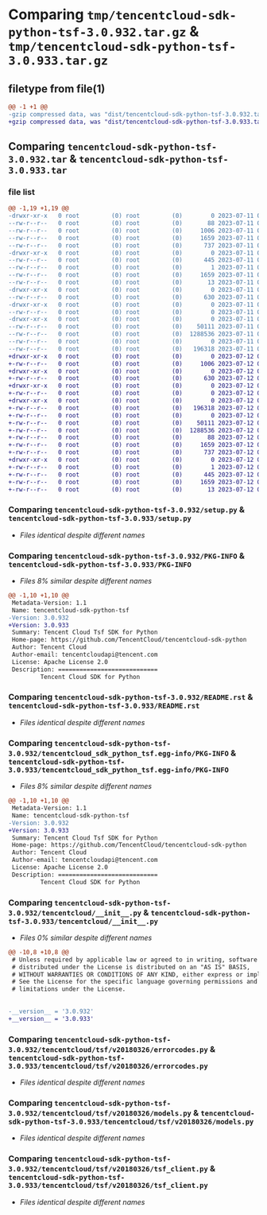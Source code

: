 # Comparing `tmp/tencentcloud-sdk-python-tsf-3.0.932.tar.gz` & `tmp/tencentcloud-sdk-python-tsf-3.0.933.tar.gz`

## filetype from file(1)

```diff
@@ -1 +1 @@
-gzip compressed data, was "dist/tencentcloud-sdk-python-tsf-3.0.932.tar", last modified: Tue Jul 11 01:03:39 2023, max compression
+gzip compressed data, was "dist/tencentcloud-sdk-python-tsf-3.0.933.tar", last modified: Wed Jul 12 00:44:44 2023, max compression
```

## Comparing `tencentcloud-sdk-python-tsf-3.0.932.tar` & `tencentcloud-sdk-python-tsf-3.0.933.tar`

### file list

```diff
@@ -1,19 +1,19 @@
-drwxr-xr-x   0 root         (0) root         (0)        0 2023-07-11 01:03:39.000000 tencentcloud-sdk-python-tsf-3.0.932/
--rw-r--r--   0 root         (0) root         (0)       88 2023-07-11 01:03:39.000000 tencentcloud-sdk-python-tsf-3.0.932/setup.cfg
--rw-r--r--   0 root         (0) root         (0)     1006 2023-07-11 01:03:39.000000 tencentcloud-sdk-python-tsf-3.0.932/setup.py
--rw-r--r--   0 root         (0) root         (0)     1659 2023-07-11 01:03:39.000000 tencentcloud-sdk-python-tsf-3.0.932/PKG-INFO
--rw-r--r--   0 root         (0) root         (0)      737 2023-07-11 01:03:39.000000 tencentcloud-sdk-python-tsf-3.0.932/README.rst
-drwxr-xr-x   0 root         (0) root         (0)        0 2023-07-11 01:03:39.000000 tencentcloud-sdk-python-tsf-3.0.932/tencentcloud_sdk_python_tsf.egg-info/
--rw-r--r--   0 root         (0) root         (0)      445 2023-07-11 01:03:39.000000 tencentcloud-sdk-python-tsf-3.0.932/tencentcloud_sdk_python_tsf.egg-info/SOURCES.txt
--rw-r--r--   0 root         (0) root         (0)        1 2023-07-11 01:03:39.000000 tencentcloud-sdk-python-tsf-3.0.932/tencentcloud_sdk_python_tsf.egg-info/dependency_links.txt
--rw-r--r--   0 root         (0) root         (0)     1659 2023-07-11 01:03:39.000000 tencentcloud-sdk-python-tsf-3.0.932/tencentcloud_sdk_python_tsf.egg-info/PKG-INFO
--rw-r--r--   0 root         (0) root         (0)       13 2023-07-11 01:03:39.000000 tencentcloud-sdk-python-tsf-3.0.932/tencentcloud_sdk_python_tsf.egg-info/top_level.txt
-drwxr-xr-x   0 root         (0) root         (0)        0 2023-07-11 01:03:39.000000 tencentcloud-sdk-python-tsf-3.0.932/tencentcloud/
--rw-r--r--   0 root         (0) root         (0)      630 2023-07-11 01:03:39.000000 tencentcloud-sdk-python-tsf-3.0.932/tencentcloud/__init__.py
-drwxr-xr-x   0 root         (0) root         (0)        0 2023-07-11 01:03:39.000000 tencentcloud-sdk-python-tsf-3.0.932/tencentcloud/tsf/
--rw-r--r--   0 root         (0) root         (0)        0 2023-07-11 01:03:39.000000 tencentcloud-sdk-python-tsf-3.0.932/tencentcloud/tsf/__init__.py
-drwxr-xr-x   0 root         (0) root         (0)        0 2023-07-11 01:03:39.000000 tencentcloud-sdk-python-tsf-3.0.932/tencentcloud/tsf/v20180326/
--rw-r--r--   0 root         (0) root         (0)    50111 2023-07-11 01:03:39.000000 tencentcloud-sdk-python-tsf-3.0.932/tencentcloud/tsf/v20180326/errorcodes.py
--rw-r--r--   0 root         (0) root         (0)  1288536 2023-07-11 01:03:39.000000 tencentcloud-sdk-python-tsf-3.0.932/tencentcloud/tsf/v20180326/models.py
--rw-r--r--   0 root         (0) root         (0)        0 2023-07-11 01:03:39.000000 tencentcloud-sdk-python-tsf-3.0.932/tencentcloud/tsf/v20180326/__init__.py
--rw-r--r--   0 root         (0) root         (0)   196318 2023-07-11 01:03:39.000000 tencentcloud-sdk-python-tsf-3.0.932/tencentcloud/tsf/v20180326/tsf_client.py
+drwxr-xr-x   0 root         (0) root         (0)        0 2023-07-12 00:44:44.000000 tencentcloud-sdk-python-tsf-3.0.933/
+-rw-r--r--   0 root         (0) root         (0)     1006 2023-07-12 00:44:44.000000 tencentcloud-sdk-python-tsf-3.0.933/setup.py
+drwxr-xr-x   0 root         (0) root         (0)        0 2023-07-12 00:44:44.000000 tencentcloud-sdk-python-tsf-3.0.933/tencentcloud/
+-rw-r--r--   0 root         (0) root         (0)      630 2023-07-12 00:44:44.000000 tencentcloud-sdk-python-tsf-3.0.933/tencentcloud/__init__.py
+drwxr-xr-x   0 root         (0) root         (0)        0 2023-07-12 00:44:44.000000 tencentcloud-sdk-python-tsf-3.0.933/tencentcloud/tsf/
+-rw-r--r--   0 root         (0) root         (0)        0 2023-07-12 00:44:44.000000 tencentcloud-sdk-python-tsf-3.0.933/tencentcloud/tsf/__init__.py
+drwxr-xr-x   0 root         (0) root         (0)        0 2023-07-12 00:44:44.000000 tencentcloud-sdk-python-tsf-3.0.933/tencentcloud/tsf/v20180326/
+-rw-r--r--   0 root         (0) root         (0)   196318 2023-07-12 00:44:44.000000 tencentcloud-sdk-python-tsf-3.0.933/tencentcloud/tsf/v20180326/tsf_client.py
+-rw-r--r--   0 root         (0) root         (0)        0 2023-07-12 00:44:44.000000 tencentcloud-sdk-python-tsf-3.0.933/tencentcloud/tsf/v20180326/__init__.py
+-rw-r--r--   0 root         (0) root         (0)    50111 2023-07-12 00:44:44.000000 tencentcloud-sdk-python-tsf-3.0.933/tencentcloud/tsf/v20180326/errorcodes.py
+-rw-r--r--   0 root         (0) root         (0)  1288536 2023-07-12 00:44:44.000000 tencentcloud-sdk-python-tsf-3.0.933/tencentcloud/tsf/v20180326/models.py
+-rw-r--r--   0 root         (0) root         (0)       88 2023-07-12 00:44:44.000000 tencentcloud-sdk-python-tsf-3.0.933/setup.cfg
+-rw-r--r--   0 root         (0) root         (0)     1659 2023-07-12 00:44:44.000000 tencentcloud-sdk-python-tsf-3.0.933/PKG-INFO
+-rw-r--r--   0 root         (0) root         (0)      737 2023-07-12 00:44:44.000000 tencentcloud-sdk-python-tsf-3.0.933/README.rst
+drwxr-xr-x   0 root         (0) root         (0)        0 2023-07-12 00:44:44.000000 tencentcloud-sdk-python-tsf-3.0.933/tencentcloud_sdk_python_tsf.egg-info/
+-rw-r--r--   0 root         (0) root         (0)        1 2023-07-12 00:44:44.000000 tencentcloud-sdk-python-tsf-3.0.933/tencentcloud_sdk_python_tsf.egg-info/dependency_links.txt
+-rw-r--r--   0 root         (0) root         (0)      445 2023-07-12 00:44:44.000000 tencentcloud-sdk-python-tsf-3.0.933/tencentcloud_sdk_python_tsf.egg-info/SOURCES.txt
+-rw-r--r--   0 root         (0) root         (0)     1659 2023-07-12 00:44:44.000000 tencentcloud-sdk-python-tsf-3.0.933/tencentcloud_sdk_python_tsf.egg-info/PKG-INFO
+-rw-r--r--   0 root         (0) root         (0)       13 2023-07-12 00:44:44.000000 tencentcloud-sdk-python-tsf-3.0.933/tencentcloud_sdk_python_tsf.egg-info/top_level.txt
```

### Comparing `tencentcloud-sdk-python-tsf-3.0.932/setup.py` & `tencentcloud-sdk-python-tsf-3.0.933/setup.py`

 * *Files identical despite different names*

### Comparing `tencentcloud-sdk-python-tsf-3.0.932/PKG-INFO` & `tencentcloud-sdk-python-tsf-3.0.933/PKG-INFO`

 * *Files 8% similar despite different names*

```diff
@@ -1,10 +1,10 @@
 Metadata-Version: 1.1
 Name: tencentcloud-sdk-python-tsf
-Version: 3.0.932
+Version: 3.0.933
 Summary: Tencent Cloud Tsf SDK for Python
 Home-page: https://github.com/TencentCloud/tencentcloud-sdk-python
 Author: Tencent Cloud
 Author-email: tencentcloudapi@tencent.com
 License: Apache License 2.0
 Description: ============================
         Tencent Cloud SDK for Python
```

### Comparing `tencentcloud-sdk-python-tsf-3.0.932/README.rst` & `tencentcloud-sdk-python-tsf-3.0.933/README.rst`

 * *Files identical despite different names*

### Comparing `tencentcloud-sdk-python-tsf-3.0.932/tencentcloud_sdk_python_tsf.egg-info/PKG-INFO` & `tencentcloud-sdk-python-tsf-3.0.933/tencentcloud_sdk_python_tsf.egg-info/PKG-INFO`

 * *Files 8% similar despite different names*

```diff
@@ -1,10 +1,10 @@
 Metadata-Version: 1.1
 Name: tencentcloud-sdk-python-tsf
-Version: 3.0.932
+Version: 3.0.933
 Summary: Tencent Cloud Tsf SDK for Python
 Home-page: https://github.com/TencentCloud/tencentcloud-sdk-python
 Author: Tencent Cloud
 Author-email: tencentcloudapi@tencent.com
 License: Apache License 2.0
 Description: ============================
         Tencent Cloud SDK for Python
```

### Comparing `tencentcloud-sdk-python-tsf-3.0.932/tencentcloud/__init__.py` & `tencentcloud-sdk-python-tsf-3.0.933/tencentcloud/__init__.py`

 * *Files 0% similar despite different names*

```diff
@@ -10,8 +10,8 @@
 # Unless required by applicable law or agreed to in writing, software
 # distributed under the License is distributed on an "AS IS" BASIS,
 # WITHOUT WARRANTIES OR CONDITIONS OF ANY KIND, either express or implied.
 # See the License for the specific language governing permissions and
 # limitations under the License.
 
 
-__version__ = '3.0.932'
+__version__ = '3.0.933'
```

### Comparing `tencentcloud-sdk-python-tsf-3.0.932/tencentcloud/tsf/v20180326/errorcodes.py` & `tencentcloud-sdk-python-tsf-3.0.933/tencentcloud/tsf/v20180326/errorcodes.py`

 * *Files identical despite different names*

### Comparing `tencentcloud-sdk-python-tsf-3.0.932/tencentcloud/tsf/v20180326/models.py` & `tencentcloud-sdk-python-tsf-3.0.933/tencentcloud/tsf/v20180326/models.py`

 * *Files identical despite different names*

### Comparing `tencentcloud-sdk-python-tsf-3.0.932/tencentcloud/tsf/v20180326/tsf_client.py` & `tencentcloud-sdk-python-tsf-3.0.933/tencentcloud/tsf/v20180326/tsf_client.py`

 * *Files identical despite different names*

